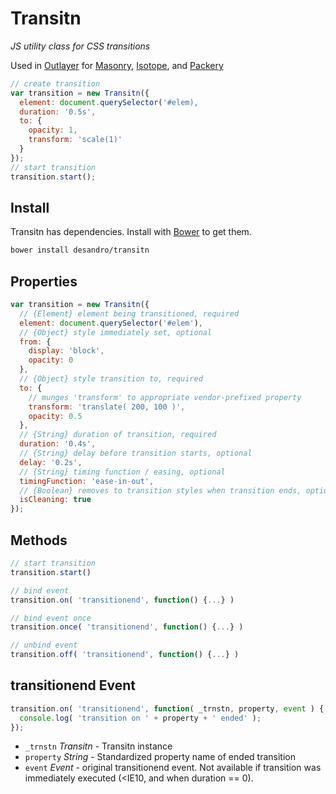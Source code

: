 # Transitn

_JS utility class for CSS transitions_

Used in [Outlayer](github.com/metafizzy/outlayer) for [Masonry](http://masonry.desandro.com), [Isotope](http://isotope.metafizzy.co), and [Packery](http://packery.metafizzy.co)

``` js
// create transition
var transition = new Transitn({
  element: document.querySelector('#elem),
  duration: '0.5s',
  to: {
    opacity: 1,
    transform: 'scale(1)'
  }
});
// start transition
transition.start();
```


## Install

Transitn has dependencies. Install with [Bower](http://bower.io) to get them.

``` bash
bower install desandro/transitn
```

## Properties

``` js
var transition = new Transitn({  
  // {Element} element being transitioned, required
  element: document.querySelector('#elem'), 
  // {Object} style immediately set, optional
  from: {
    display: 'block',
    opacity: 0
  },
  // {Object} style transition to, required
  to: {
    // munges 'transform' to appropriate vendor-prefixed property
    transform: 'translate( 200, 100 )',
    opacity: 0.5
  },
  // {String} duration of transition, required
  duration: '0.4s',
  // {String} delay before transition starts, optional
  delay: '0.2s',
  // {String} timing function / easing, optional
  timingFunction: 'ease-in-out',
  // {Boolean} removes to transition styles when transition ends, optional
  isCleaning: true
});
```

## Methods

``` js
// start transition
transition.start()

// bind event
transition.on( 'transitionend', function() {...} )

// bind event once
transition.once( 'transitionend', function() {...} )

// unbind event
transition.off( 'transitionend', function() {...} )
```

## transitionend Event

``` js
transition.on( 'transitionend', function( _trnstn, property, event ) {
  console.log( 'transition on ' + property + ' ended' );
});
```

+ `_trnstn` _Transitn_ - Transitn instance
+ `property` _String_ - Standardized property name of ended transition
+ `event` _Event_ - original transitionend event. Not available if transition was immediately executed (<IE10, and when duration == 0).
